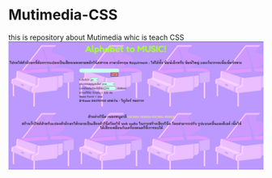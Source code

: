 # Mutimedia-CSS
this is repository about Mutimedia whic is teach CSS <br>
![alt text](https://github.com/Wipupat-Chomthaworn/Mutimedia-CSS/blob/main/Note%20to%20music%20using%20webAudio.png?raw=true)

